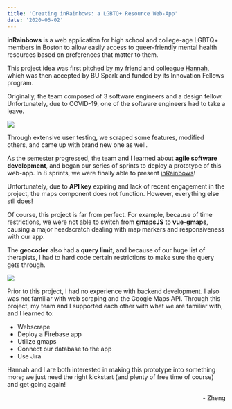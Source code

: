 ```yaml
---
title: 'Creating inRainbows: a LGBTQ+ Resource Web-App'
date: '2020-06-02'
---
```


**inRainbows** is a web application for high school and college-age LGBTQ+ members in Boston to allow easily access to queer-friendly mental health resources based on preferences that matter to them.

This project idea was first pitched by my friend and colleague <a href='http://hannahhuang.me/'>Hannah</a>, which was then accepted by BU Spark and funded by its Innovation Fellows program. 

Originally, the team composed of 3 software engineers and a design fellow. Unfortunately, due to COVID-19, one of the software engineers had to take a leave.

<img src='/images/inRainbows/inRainbows_home.png'>

Through extensive user testing, we scraped some features, modified others, and came up with brand new one as well. 

As the semester progressed, the team and I learned about **agile software development**, and began our series of sprints to deploy a prototype of this web-app. In 8 sprints, we were finally able to present <a href='https://inrainbows-171a7.web.app/'>inRainbows</a>!

Unfortunately, due to **API key** expiring and lack of recent engagement in the project, the maps component does not function. However, everything else stll does!

Of course, this project is far from perfect. For example, because of time restrictions, we were not able to switch from **gmapsJS** to **vue-gmaps**, causing a major headscratch dealing with map markers and responsiveness with our app. 

The **geocoder** also had a **query limit**, and because of our huge list of therapists, I had to hard code certain restrictions to make sure the query gets through.

<img src='/images/inRainbows/inRainbows_use.png'>

Prior to this project, I had no experience with backend development. I also was not familiar with web scraping and the Google Maps API. Through this project, my team and I supported each other with what we are familiar with, and I learned to:

- Webscrape
- Deploy a Firebase app
- Utilize gmaps
- Connect our database to the app
- Use Jira

Hannah and I are both interested in making this prototype into something more; we just need the right kickstart (and plenty of free time of course) and get going again!

<div style="text-align: right"> - Zheng </div>